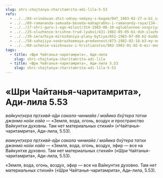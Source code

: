 ```yaml
---
slug: shri-chajtanya-charitamrita-adi-lila-5-53
refs:
  - ../../04-vrindavan-zhit-odnoy-semyey-s-bogom/047_1983-02-27-a-b1_sridharmj_milost_vaisnavov_vedet_v_izmerenie_prevoshodyawee_mir_dushi.md
  - ../../09-ramananda-samvada-beseda-mahaprabhu-i-ramanandy-raya/134-1982-05-13-b-c1-c3-ramananda-samvada-beseda-mahaprabhu-i-ramanady-raya.md
  - ../../17-shri-guru-i-ego-milost/314-1983-06-10-uglublennoe-vospriyatie-guru-tattvy.md
  - ../../25-sluzhenie-krishne-trud-lyubvi/431-1982-05-05-b1-duh-sluzheniya-pozvolyaet-stupat-po-zemle-gde-vse-yavlyayutsya-guru.md
  - ../../39-ierarhiya-mirozdaniya-plany-bytiya/652-1983-07-08-b2-budda-shankara-ramanudzha-i-shri-chajtanya-ob-izmereniyah-duhovnogo-bytiya.md
  - ../../58-sahajiya-voobrazhaemaya-predannost/873-1982-02-18-b3-my-ne-ateisty-ob-izuchenii-trudov-shesti-gosvami.md
  - ../../60-uchenie-vaishnavov-i-hristianstvo/903-1983-01-02-b-mir-mnozhestva-hristov-kommentarij-k-istorii-padeniya-adama-i-evy.md
tags:
  - title: «Шри Чайтанья-чаритамрита», Ади-лила
    slug: shri-chajtanya-charitamrita-adi-lila
  - title: «Шри Чайтанья-чаритамрита», Ади-лила 5.53
    slug: shri-chajtanya-charitamrita-adi-lila-5-53
---
```


# «Шри Чайтанья-чаритамрита», Ади-лила 5.53

*вайкун̣т̣хера пр̣тхивй-а̄ди сакала-чинмайа / ма̄йика бхӯтера татхи джанма на̄хи хайа* — «Земля, вода, огонь, воздух и пространство Вайкунтхи духовны. Там нет материальных стихий» («Чайтанья-чаритамрита», Ади-лила, 5.53).


*ваикун̣т̣хера пр̣тхивй-а̄ди сакала чинмайа / ма̄йика бхӯтера татхи джанма на̄хи хайа* — «Земля, вода, огонь, воздух, эфир — все на Вайкунтхе духовно. Там нет материальных стихий» («Шри Чайтанья-чаритамрита», Ади-лила, 5.53).

«Земля, вода, огонь, воздух, эфир — все на Вайкунтхе духовно. Там нет материальных стихий» («Шри Чайтанья-чаритамрита», Ади-лила, 5.53).

